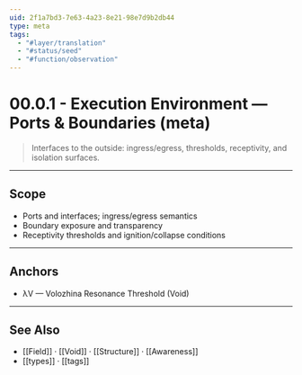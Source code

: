 ```yaml
---
uid: 2f1a7bd3-7e63-4a23-8e21-98e7d9b2db44
type: meta
tags:
  - "#layer/translation"
  - "#status/seed"
  - "#function/observation"
---
```


# 00.0.1 - Execution Environment — Ports & Boundaries (meta)

> Interfaces to the outside: ingress/egress, thresholds, receptivity, and isolation surfaces.

---

## Scope

- Ports and interfaces; ingress/egress semantics
- Boundary exposure and transparency
- Receptivity thresholds and ignition/collapse conditions

---

## Anchors

- λV — Volozhina Resonance Threshold (Void)

---

## See Also

- [[Field]] · [[Void]] · [[Structure]] · [[Awareness]]
- [[types]] · [[tags]]

